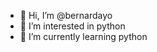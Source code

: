 - 👋 Hi, I’m @bernardayo
- 👀 I’m interested in python
- 🌱 I’m currently learning python

<!---
bernardayo/bernardayo is a ✨ special ✨ repository because its `README.md` (this file) appears on your GitHub profile.
You can click the Preview link to take a look at your changes.
--->

